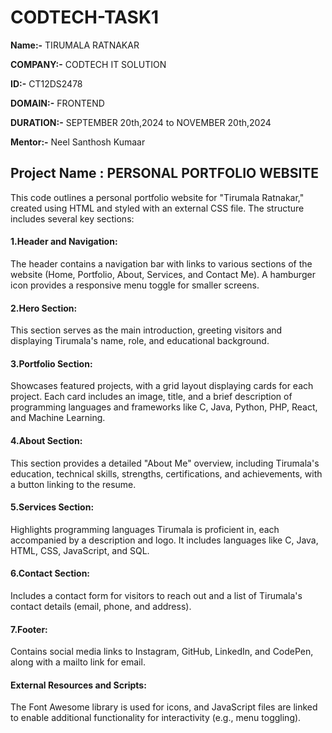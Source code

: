 # CODTECH-TASK1

**Name:-** TIRUMALA RATNAKAR

**COMPANY:-** CODTECH IT SOLUTION

**ID:-** CT12DS2478

**DOMAIN:-** FRONTEND

**DURATION:-** SEPTEMBER 20th,2024 to NOVEMBER 20th,2024

**Mentor:-** Neel Santhosh Kumaar

## Project Name : PERSONAL PORTFOLIO WEBSITE
This code outlines a personal portfolio website for "Tirumala Ratnakar," created using HTML and styled with an external CSS file. The structure includes several key sections:

#### 1.Header and Navigation:
The header contains a navigation bar with links to various sections of the website (Home, Portfolio, About, Services, and Contact Me). A hamburger icon provides a responsive menu toggle for smaller screens.
#### 2.Hero Section:
This section serves as the main introduction, greeting visitors and displaying Tirumala's name, role, and educational background.
#### 3.Portfolio Section:
Showcases featured projects, with a grid layout displaying cards for each project. Each card includes an image, title, and a brief description of programming languages and frameworks like C, Java, Python, PHP, React, and Machine Learning.
#### 4.About Section:
This section provides a detailed "About Me" overview, including Tirumala's education, technical skills, strengths, certifications, and achievements, with a button linking to the resume.
#### 5.Services Section:
Highlights programming languages Tirumala is proficient in, each accompanied by a description and logo. It includes languages like C, Java, HTML, CSS, JavaScript, and SQL.
#### 6.Contact Section:
Includes a contact form for visitors to reach out and a list of Tirumala's contact details (email, phone, and address).
#### 7.Footer:
Contains social media links to Instagram, GitHub, LinkedIn, and CodePen, along with a mailto link for email.
#### External Resources and Scripts:
The Font Awesome library is used for icons, and JavaScript files are linked to enable additional functionality for interactivity (e.g., menu toggling).
